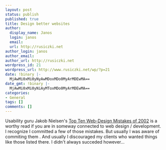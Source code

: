 ```yaml
---
layout: post
status: publish
published: true
title: Design better websites
author:
  display_name: Janos
  login: janos
  email: 
  url: http://rusiczki.net
author_login: janos
author_email: 
author_url: http://rusiczki.net
wordpress_id: 21
wordpress_url: http://www.rusiczki.net/wp/?p=21
date: !binary |-
  MjAwMi0xMi0yNyAwMDoxMDo0MyArMDEwMA==
date_gmt: !binary |-
  MjAwMi0xMi0yNiAyMToxMDo0MyArMDEwMA==
categories:
- General
tags: []
comments: []
---
```

<p>Usability guru Jakob Nielsen's <a href="http://useit.com/alertbox/20021223.html" title="Read and learn!">Top Ten Web-Design Mistakes of 2002</a> is a worthy read if you are in someway connected to web design / development. I recognize I committed a few of those mistakes. But usually I was aware of commiting them . And usually I discouraged my clients who wanted things like those listed there. I didn't always succeded however...</p>
